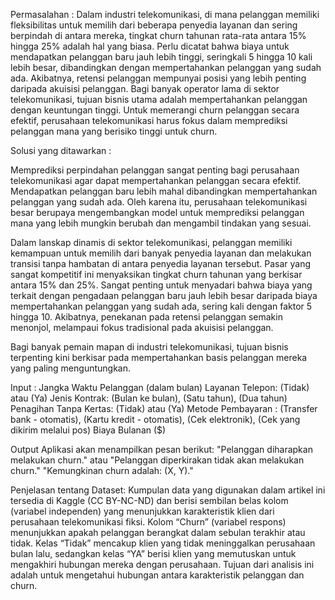 Permasalahan : Dalam industri telekomunikasi, di mana pelanggan memiliki fleksibilitas untuk memilih dari beberapa penyedia layanan dan sering berpindah di antara mereka, tingkat churn tahunan rata-rata antara 15% hingga 25% adalah hal yang biasa. Perlu dicatat bahwa biaya untuk mendapatkan pelanggan baru jauh lebih tinggi, seringkali 5 hingga 10 kali lebih besar, dibandingkan dengan mempertahankan pelanggan yang sudah ada. Akibatnya, retensi pelanggan mempunyai posisi yang lebih penting daripada akuisisi pelanggan. Bagi banyak operator lama di sektor telekomunikasi, tujuan bisnis utama adalah mempertahankan pelanggan dengan keuntungan tinggi. Untuk memerangi churn pelanggan secara efektif, perusahaan telekomunikasi harus fokus dalam memprediksi pelanggan mana yang berisiko tinggi untuk churn.

Solusi yang ditawarkan :

Memprediksi perpindahan pelanggan sangat penting bagi perusahaan telekomunikasi agar dapat mempertahankan pelanggan secara efektif. Mendapatkan pelanggan baru lebih mahal dibandingkan mempertahankan pelanggan yang sudah ada. Oleh karena itu, perusahaan telekomunikasi besar berupaya mengembangkan model untuk memprediksi pelanggan mana yang lebih mungkin berubah dan mengambil tindakan yang sesuai.

Dalam lanskap dinamis di sektor telekomunikasi, pelanggan memiliki kemampuan untuk memilih dari banyak penyedia layanan dan melakukan transisi tanpa hambatan di antara penyedia layanan tersebut. Pasar yang sangat kompetitif ini menyaksikan tingkat churn tahunan yang berkisar antara 15% dan 25%. Sangat penting untuk menyadari bahwa biaya yang terkait dengan pengadaan pelanggan baru jauh lebih besar daripada biaya mempertahankan pelanggan yang sudah ada, sering kali dengan faktor 5 hingga 10. Akibatnya, penekanan pada retensi pelanggan semakin menonjol, melampaui fokus tradisional pada akuisisi pelanggan.

Bagi banyak pemain mapan di industri telekomunikasi, tujuan bisnis terpenting kini berkisar pada mempertahankan basis pelanggan mereka yang paling menguntungkan.

Input : Jangka Waktu Pelanggan (dalam bulan) Layanan Telepon: (Tidak) atau (Ya) Jenis Kontrak: (Bulan ke bulan), (Satu tahun), (Dua tahun) Penagihan Tanpa Kertas: (Tidak) atau (Ya) Metode Pembayaran : (Transfer bank - otomatis), (Kartu kredit - otomatis), (Cek elektronik), (Cek yang dikirim melalui pos) Biaya Bulanan ($)

Output Aplikasi akan menampilkan pesan berikut: "Pelanggan diharapkan melakukan churn." atau "Pelanggan diperkirakan tidak akan melakukan churn." "Kemungkinan churn adalah: (X, Y)."

Penjelasan tentang Dataset: Kumpulan data yang digunakan dalam artikel ini tersedia di Kaggle (CC BY-NC-ND) dan berisi sembilan belas kolom (variabel independen) yang menunjukkan karakteristik klien dari perusahaan telekomunikasi fiksi. Kolom “Churn” (variabel respons) menunjukkan apakah pelanggan berangkat dalam sebulan terakhir atau tidak. Kelas “Tidak” mencakup klien yang tidak meninggalkan perusahaan bulan lalu, sedangkan kelas “YA” berisi klien yang memutuskan untuk mengakhiri hubungan mereka dengan perusahaan. Tujuan dari analisis ini adalah untuk mengetahui hubungan antara karakteristik pelanggan dan churn.
